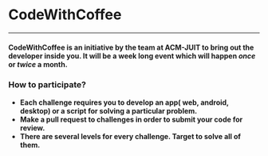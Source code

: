 # CodeWithCoffee
-----------------------
#### CodeWithCoffee is an initiative by the team at **ACM-JUIT** to bring out the developer inside you. It will be a week long event which will happen *once* or *twice* a month.


### How to participate?
* **Each challenge requires you to develop an app( web, android, desktop) or a script for solving a particular problem.**
* **Make a pull request to challenges in order to submit your code for review.**
* **There are several levels for every challenge. Target to solve all of them.**
